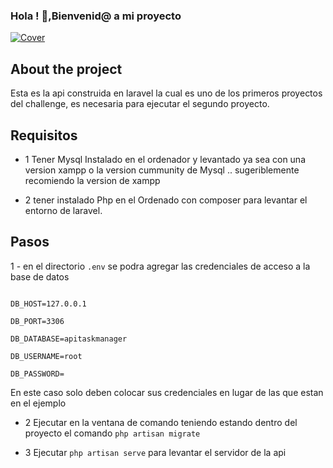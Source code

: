 
### Hola ! 👋,Bienvenid@ a mi proyecto
[![Cover](https://github.com/Josbor/Josbor/blob/main/wepik-cover-para-github-2022616-202029.png)](https://github.com/Josbor)


## About the project
Esta es la api construida en laravel la cual es uno de los primeros proyectos del challenge, es necesaria para ejecutar el segundo proyecto.

## Requisitos

- 1 Tener Mysql Instalado en el ordenador y levantado ya sea con una version xampp o la version cummunity de Mysql .. sugeriblemente recomiendo la version de xampp

- 2 tener instalado Php en el Ordenado con composer para levantar el entorno de laravel.

## Pasos

1 - en el directorio `.env` se podra agregar las credenciales de acceso a la base de datos

```DB_CONNECTION=mysql

DB_HOST=127.0.0.1

DB_PORT=3306

DB_DATABASE=apitaskmanager

DB_USERNAME=root

DB_PASSWORD=
```
En este caso solo deben colocar sus credenciales en lugar de las que estan en el ejemplo

- 2 Ejecutar en la ventana de comando teniendo estando dentro del proyecto el comando `php artisan migrate`

- 3 Ejecutar `php artisan serve` para levantar el servidor de la api
